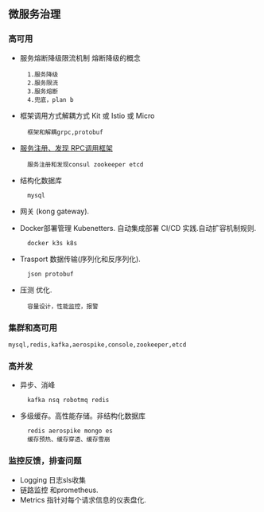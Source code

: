 ## 微服务治理

### 高可用
- 服务熔断降级限流机制 熔断降级的概念

        1.服务降级
        2.服务限流
        3.服务熔断
        4.兜底，plan b
    
- 框架调用方式解耦方式 Kit 或 Istio 或 Micro 
    
        框架和解耦grpc,protobuf
    
- [服务注册、发现 RPC调用框架](服务注册和发现/readme.md)
    
        服务注册和发现consul zookeeper etcd
    
  
- 结构化数据库

        mysql
             
- 网关 (kong gateway).

- Docker部署管理 Kubenetters. 自动集成部署 CI/CD 实践.自动扩容机制规则.
    
        docker k3s k8s
- Trasport 数据传输(序列化和反序列化).

        json protobuf

- 压测 优化.
    
        容量设计，性能监控，报警
        
### 集群和高可用
    
    mysql,redis,kafka,aerospike,console,zookeeper,etcd
           
### 高并发
- 异步、消峰
            
        kafka nsq robotmq redis
        
- 多级缓存。高性能存储。非结构化数据库

        redis aerospike mongo es
        缓存预热、缓存穿透、缓存雪崩   
                 
### 监控反馈，排查问题

- Logging 日志sls收集
- 链路监控 和prometheus.
- Metrics 指针对每个请求信息的仪表盘化.
